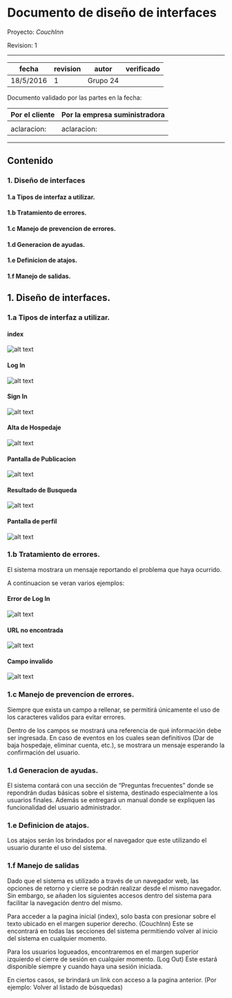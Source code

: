# Documento de diseño de interfaces


Proyecto: *CouchInn*


Revision: 1


---

| fecha | revision | autor | verificado |
| --- | --- | --- | --- |
| 18/5/2016 | 1 | Grupo 24 |


Documento validado por las partes en la fecha:

| Por el cliente | Por la empresa suministradora |
| --- | --- |
|     |     |
|aclaracion: | aclaracion: |

---

## Contenido

### 1. Diseño de interfaces
####    1.a Tipos de interfaz a utilizar.
####    1.b Tratamiento de errores.
####    1.c Manejo de prevencion de errores.
####    1.d Generacion de ayudas.
####    1.e Definicion de atajos.
####    1.f Manejo de salidas.


## 1. Diseño de interfaces.

### 1.a Tipos de interfaz a utilizar.

#### index

![alt text][index]


#### Log In
![alt text][login]


#### Sign In
![alt text][signin]

#### Alta de Hospedaje
![alt text][altahospedaje]

#### Pantalla de Publicacion
![alt text][publicacion]

#### Resultado de Busqueda
![alt text][busqueda]

#### Pantalla de perfil
![alt text][perfil]

### 1.b Tratamiento de errores.

El sistema mostrara un mensaje reportando el problema que haya ocurrido. 

A continuacion se veran varios ejemplos:

#### Error de Log In
![alt text][login_error]

#### URL no encontrada
![alt text][404error]

#### Campo invalido
![alt text][campo_invalido]


### 1.c Manejo de prevencion de errores.

Siempre que exista un campo a rellenar, se permitirá únicamente el uso de los caracteres
validos para evitar errores.

Dentro de los campos se mostrará una referencia de qué información debe ser ingresada.
En caso de eventos en los cuales sean definitivos (Dar de baja hospedaje, eliminar cuenta,
etc.), se mostrara un mensaje esperando la confirmación del usuario.


### 1.d Generacion de ayudas.

El sistema contará con una sección de “Preguntas frecuentes” donde se repondrán dudas
básicas sobre el sistema, destinado especialmente a los usuarios finales. Además se
entregará un manual donde se expliquen las funcionalidad del usuario administrador.


### 1.e Definicion de atajos.

Los atajos serán los brindados por el navegador que este utilizando el usuario durante el
uso del sistema.


### 1.f Manejo de salidas

Dado que el sistema es utilizado a través de un navegador web, las opciones de retorno y
cierre se podrán realizar desde el mismo navegador. Sin embargo, se añaden los siguientes
accesos dentro del sistema para facilitar la navegación dentro del mismo.


Para acceder a la pagina inicial (index), solo basta con presionar sobre el texto ubicado en
el margen superior derecho. (CouchInn) Este se encontrará en todas las secciones del
sistema permitiendo volver al inicio del sistema en cualquier momento.


Para los usuarios logueados, encontraremos en el margen superior izquierdo el cierre de
sesión en cualquier momento. (Log Out) Este estará disponible siempre y cuando haya una
sesión iniciada.


En ciertos casos, se brindará un link con acceso a la pagina anterior. (Por ejemplo: Volver al
listado de búsquedas)


[campo_invalido]: https://github.com/chudix/couchInn/tree/master/documentacion/img/campoinvalido.png "Campo invalido"
[404error]: https://github.com/chudix/couchInn/tree/master/documentacion/img/404.png "URL no encontrada"
[login_error]: https://github.com/chudix/couchInn/tree/master/documentacion/img/loginerror.png "Error de Log In "
[perfil]: https://github.com/chudix/couchInn/tree/master/documentacion/img/perfil.png "Pantalla de perfil "
[busqueda]: https://github.com/chudix/couchInn/tree/master/documentacion/img/busqueda.png "busqueda"
[publicacion]: https://github.com/chudix/couchInn/tree/master/documentacion/img/publicacion.png "Pantalla de publicacion"
[altahospedaje]: https://github.com/chudix/couchInn/tree/master/documentacion/img/altahospedaje.png "Alta de Hospadaje"
[signin]: https://github.com/chudix/couchInn/tree/master/documentacion/img/signin.png "Sign in"
[login]: https://github.com/chudix/couchInn/tree/master/documentacion/img/login.png "Log In"
[index]: https://github.com/chudix/couchInn/tree/master/documentacion/img/index.png "Index"
